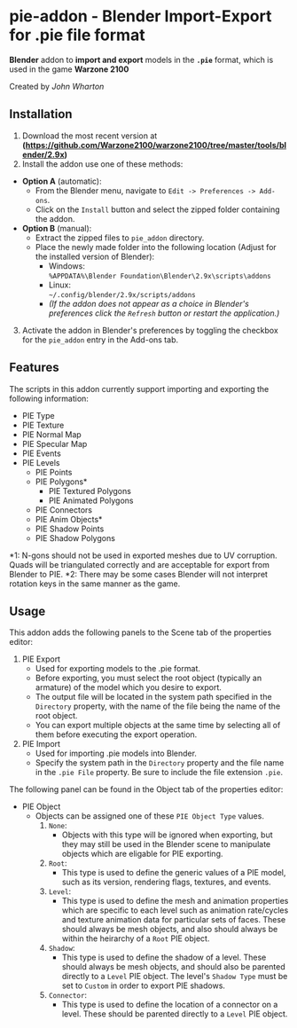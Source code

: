 # pie-addon - Blender Import-Export for .pie file format

**Blender** addon to **import and export** models in the **`.pie`** format, which is used in the game **Warzone 2100**

Created by *John Wharton*

## Installation

1. Download the most recent version at **(https://github.com/Warzone2100/warzone2100/tree/master/tools/blender/2.9x)**
2. Install the addon use one of these methods:
* __Option A__ (automatic):
    * From the Blender menu, navigate to `Edit -> Preferences -> Add-ons`.
    * Click on the `Install` button and select the zipped folder containing the addon.
* __Option B__ (manual):
    * Extract the zipped files to `pie_addon` directory.
    * Place the newly made folder into the following location (Adjust for the installed version of Blender):
        * Windows:\
            `%APPDATA%\Blender Foundation\Blender\2.9x\scripts\addons`
        * Linux:\
            `~/.config/blender/2.9x/scripts/addons`
        * *(If the addon does not appear as a choice in Blender's preferences click the `Refresh` button or restart the application.)*
3. Activate the addon in Blender's preferences by toggling the checkbox for the `pie_addon` entry in the Add-ons tab.

## Features

The scripts in this addon currently support importing and exporting the following information:

* PIE Type
* PIE Texture
* PIE Normal Map
* PIE Specular Map
* PIE Events
* PIE Levels
    * PIE Points
    * PIE Polygons*
        * PIE Textured Polygons
        * PIE Animated Polygons
    * PIE Connectors
    * PIE Anim Objects*
    * PIE Shadow Points
    * PIE Shadow Polygons

*1: N-gons should not be used in exported meshes due to UV corruption. Quads will be triangulated correctly and are acceptable for export from Blender to PIE.
*2: There may be some cases Blender will not interpret rotation keys in the same manner as the game.

## Usage

This addon adds the following panels to the Scene tab of the properties editor:

1. PIE Export
    * Used for exporting models to the .pie format.
    * Before exporting, you must select the root object (typically an armature) of the model which you desire to export.
    * The output file will be located in the system path specified in the `Directory` property, with the name of the file being the name of the root object.
    * You can export multiple objects at the same time by selecting all of them before executing the export operation.
2. PIE Import
    * Used for importing .pie models into Blender.
    * Specify the system path in the `Directory` property and the file name in the `.pie File` property. Be sure to include the file extension `.pie`.

The following panel can be found in the Object tab of the properties editor:

* PIE Object
    * Objects can be assigned one of these `PIE Object Type` values.
        1. `None`:
            * Objects with this type will be ignored when exporting, but they may still be used in the Blender scene to manipulate objects which are eligable for PIE exporting.
        2. `Root`:
            * This type is used to define the generic values of a PIE model, such as its version, rendering flags, textures, and events.
        3. `Level`:
            * This type is used to define the mesh and animation properties which are specific to each level such as animation rate/cycles and texture animation data for particular sets of faces. These should always be mesh objects, and also should always be within the heirarchy of a `Root` PIE object.
        4. `Shadow`:
            * This type is used to define the shadow of a level. These should always be mesh objects, and should also be parented directly to a `Level` PIE object. The level's `Shadow Type` must be set to `Custom` in order to export PIE shadows.
        5. `Connector`:
            * This type is used to define the location of a connector on a level. These should be parented directly to a `Level` PIE object.